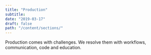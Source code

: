 ```yaml
---
title: "Production"
subtitle:
date: "2019-03-17"
draft: false
path: "/content/sections/"
---
```

Production comes with challenges. We resolve them with workflows, communication, code and education.

